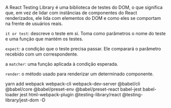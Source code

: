 A React Testing Library é uma biblioteca de testes do DOM, o que significa que, em vez de lidar com instâncias de componentes do React renderizados, ele lida com elementos do DOM e como eles se comportam na frente de usuários reais.

`it or test`: descreve o teste em si. Toma como parâmetros o nome do teste e uma função que mantém os testes.

`expect`: a condição que o teste precisa passar. Ele comparará o parâmetro recebido com um correspondente.

a `matcher`: uma função aplicada à condição esperada.

`render`: o método usado para renderizar um determinado componente.

yarn add webpack webpack-cli webpack-dev-server @babel/cli
@babel/core @babel/preset-env @babel/preset-react babel-jest
babel-loader jest html-webpack-plugin @testing-library/react @testing-library/jest-dom -D
